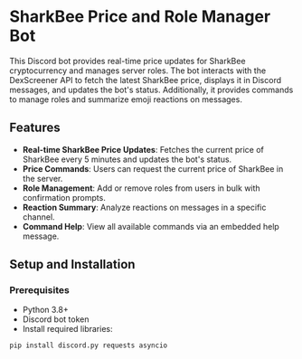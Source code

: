 # SharkBee Price and Role Manager Bot

This Discord bot provides real-time price updates for SharkBee cryptocurrency and manages server roles. The bot interacts with the DexScreener API to fetch the latest SharkBee price, displays it in Discord messages, and updates the bot's status. Additionally, it provides commands to manage roles and summarize emoji reactions on messages.

## Features

- **Real-time SharkBee Price Updates**: Fetches the current price of SharkBee every 5 minutes and updates the bot's status.
- **Price Commands**: Users can request the current price of SharkBee in the server.
- **Role Management**: Add or remove roles from users in bulk with confirmation prompts.
- **Reaction Summary**: Analyze reactions on messages in a specific channel.
- **Command Help**: View all available commands via an embedded help message.

## Setup and Installation

### Prerequisites

- Python 3.8+
- Discord bot token
- Install required libraries:

```bash
pip install discord.py requests asyncio
